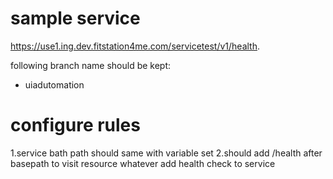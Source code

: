 # sample service

https://use1.ing.dev.fitstation4me.com/servicetest/v1/health.  

following branch name should be kept:
- uiadutomation
# configure rules
1.service bath path should same with variable set
2.should add /health after basepath to visit resource whatever add health check to service

